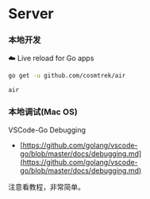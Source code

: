 # Server


### 本地开发

☁️ Live reload for Go apps

```sh
go get -u github.com/cosmtrek/air

air
```

### 本地调试(Mac OS)

VSCode-Go Debugging
* [https://github.com/golang/vscode-go/blob/master/docs/debugging.md](https://github.com/golang/vscode-go/blob/master/docs/debugging.md)

注意看教程，非常简单。